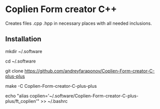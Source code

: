 # Coplien Form creator C++
Creates files .cpp .hpp in necessary places with all needed inclusions.

## Installation

mkdir ~/.software

cd ~/.software

git clone https://github.com/andreyfaraponov/Coplien-Form-creator-C-plus-plus

make -C Coplien-Form-creator-C-plus-plus

echo "alias coplien='~/.software/Coplien-Form-creator-C-plus-plus/ft_coplien'" >> ~/.bashrc
